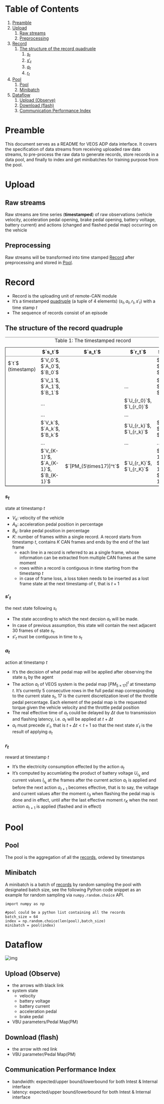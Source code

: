
# Table of Contents

1.  [Preamble](#org6d57337)
2.  [Upload](#orgd2418a8)
    1.  [Raw streams](#org1aa46c6)
    2.  [Preprocessing](#org332c0a5)
3.  [Record](#orgb63a2c3)
    1.  [The structure of the record quadruple](#org50e5e97)
        1.  [$`s_t`$](#org6a33a23)
        2.  [$`s'_t`$](#org71a7f0b)
        3.  [$`a_t`$](#orgfdc18cc)
        4.  [$`r_t`$](#org10491a0)
4.  [Pool](#org91ce6ce)
    1.  [Pool](#org0edeb0a)
    2.  [Minibatch](#org7f4f4c3)
5.  [Dataflow](#org916db98)
    1.  [Upload (Observe)](#orgd7fa408)
    2.  [Download (flash)](#orgd41794f)
    3.  [Communication Performance Index](#org5e9fcf2)



<a id="org6d57337"></a>

# Preamble

This document serves as a README for VEOS ADP data interface. It covers the specification of data streams from receiving uploaded raw data streams, to pre-process the raw data to generate records, store records in a data pool, and finally to index and get minibatches for training purpose from the pool.


<a id="orgd2418a8"></a>

# Upload


<a id="org1aa46c6"></a>

## Raw streams

Raw streams are time series (****timestamped****) of raw observations (vehicle velocity, acceleration pedal opening, brake pedal opening, battery voltage, battery current) and actions (changed and flashed pedal map) occurring on the vehicle


<a id="org332c0a5"></a>

## Preprocessing

Raw streams will be transformed into time stamped [Record](#orgb63a2c3) after preprocessing and stored in [Pool](#org91ce6ce).


<a id="orgb63a2c3"></a>

# Record

-   Record is the uploading unit of remote-CAN module
-   It&rsquo;s a timestamped [quadruple](#orgb566816) (a tuple of 4 elements) $`(s_t, a_t, r_t, s'_t)`$ with a time stamp $`t`$
-   The sequence of records consist of an episode


<a id="org50e5e97"></a>

## The structure of the record quadruple<a id="orgb566816"></a>

<table border="2" cellspacing="0" cellpadding="6" rules="groups" frame="hsides">
<caption class="t-above"><span class="table-number">Table 1:</span> The timestamped record</caption>

<colgroup>
<col  class="org-left" />

<col  class="org-left" />

<col  class="org-left" />

<col  class="org-left" />

<col  class="org-left" />
</colgroup>
<thead>
<tr>
<th scope="col" class="org-left">&#xa0;</th>
<th scope="col" class="org-left">$`s_t`$</th>
<th scope="col" class="org-left">$`a_t`$</th>
<th scope="col" class="org-left">$`r_t`$</th>
<th scope="col" class="org-left">$`s'_t`$</th>
</tr>
</thead>

<tbody>
<tr>
<td class="org-left">$`t`$ (timestamp)</td>
<td class="org-left">$`V_0`$, $`A_0`$, $`B_0`$</td>
<td class="org-left">&#xa0;</td>
<td class="org-left">&#xa0;</td>
<td class="org-left">$`V'_0`$, $`A'_0`$, $`B'_0`$</td>
</tr>


<tr>
<td class="org-left">&#xa0;</td>
<td class="org-left">$`V_1`$, $`A_1`$, $`B_1`$</td>
<td class="org-left">&#xa0;</td>
<td class="org-left">&#x2026;</td>
<td class="org-left">$`V'_1`$, $`A'_1`$, $`B'_1`$</td>
</tr>


<tr>
<td class="org-left">&#xa0;</td>
<td class="org-left">&#x2026;</td>
<td class="org-left">&#xa0;</td>
<td class="org-left">$`U_{r_0}`$, $`I_{r_0}`$</td>
<td class="org-left">&#xa0;</td>
</tr>


<tr>
<td class="org-left">&#xa0;</td>
<td class="org-left">&#x2026;</td>
<td class="org-left">&#xa0;</td>

<td class="org-left">&#x2026;</td>
<td class="org-left">&#xa0;</td>
</tr>


<tr>
<td class="org-left">&#xa0;</td>
<td class="org-left">$`V_k`$, $`A_k`$, $`B_k`$</td>
<td class="org-left">&#xa0;</td>
<td class="org-left">$`U_{r_k}`$, $`I_{r_k}`$</td>
<td class="org-left">$`V'_k`$, $`A'_k`$, $`B'_k`$</td>
</tr>


<tr>
<td class="org-left">&#xa0;</td>
<td class="org-left">&#x2026;</td>
<td class="org-left">&#xa0;</td>
<td class="org-left">&#x2026;</td>
<td class="org-left">&#x2026;</td>
</tr>


<tr>
<td class="org-left">&#xa0;</td>
<td class="org-left">$`V_{K-1}`$, $`A_{K-1}`$, $`B_{K-1}`$</td>
<td class="org-left">$`[PM_{5\times17}]^t`$</td>
<td class="org-left">$`U_{r_K}`$, $`I_{r_K}`$</td>
<td class="org-left">$`V'_{K-1}`$, $`A'_{K-1}`$, $`B'_{K-1}`$</td>
</tr>
</tbody>
</table>


<a id="org6a33a23"></a>

### $`s_t`$

state at timestamp $`t`$

-   $`V_k`$: velocity of the vehicle
-   $`A_k`$: acceleration pedal position in percentage
-   $`B_k`$: brake pedal position in percentage
-   $`K`$: number of frames within a single record. A record starts from timestamp $`t`$, contains $`K`$ CAN frames and ends by the end of the last frame
    -   each line in a record is referred to as a single frame, whose information can be extracted from multiple CAN frames at the same moment
    -   rows within a record is contiguous in time starting from the timestamp $`t`$
    -   in case of frame loss, a loss token needs to be inserted as a lost frame state at the next timestamp of $`t`$, that is $`t+1`$


<a id="org71a7f0b"></a>

### $`s'_t`$

the next state following $`s_t`$

-   The state according to which the next decsion $`a_t`$ will be made.
-   In case of previous assumption, this state will contain the next adjacent 30 frames of state $`s_t`$.
-   $`s'_t`$ must be contiguous in time to $`s_t`$


<a id="orgfdc18cc"></a>

### $`a_t`$

action at timestamp $`t`$

-   It&rsquo;s the decision of what pedal map will be applied after observing the state $`s_t`$ by the agent
-   The action $`a_t`$ of VEOS system is the pedal map $`[PM_{5\times17}]^t `$ at timestamp $`t`$. It&rsquo;s currently 5 consecutive rows in the full pedal map corresponding to the current state $`s_t`$, 17 is the current discretization level of the throttle pedal percentage. Each element of the pedal map is the requested torque given the vehicle velocity and the throttle pedal position
-   The real effective time of $`a_t`$ could be delayed by $`\Delta t`$ due to transmission and flashing latency, i.e. $`a_t`$ will be applied at $`t+\Delta t`$
-   $`a_t`$ must precede $`s'_t`$, that is $`t+\Delta t < t+1`$ so that the next state $`s'_t`$ is the result of applying $`a_t`$


<a id="org10491a0"></a>

### $`r_t`$

reward at timestamp $`t`$

-   It&rsquo;s the electricity consumption effected by the action $`a_t`$
-   It&rsquo;s computed by accumlating the product of battery voltage $`U_{r_k}`$ and current values $`I_{r_k}`$ at the frames after the current action $`a_t`$ is applied and before the next action $`a_{t+1}`$ becomes effective, that is to say, the voltage and current values after the moment $`r_0`$  when flashing the pedal map is done and in effect, until after the last effective moment $`r_K`$  when the next action $`a_{t+1}`$ is applied (flashed and in effect)


<a id="org91ce6ce"></a>

# Pool


<a id="org0edeb0a"></a>

## Pool

The pool is the aggregation of all the [records](#orgb63a2c3), ordered by timestamps


<a id="org7f4f4c3"></a>

## Minibatch

A minibatch is a batch of [records](#orgb63a2c3) by random sampling the pool with designated batch size, see the following Python code snippet as an example for random sampling via `numpy.random.choice` API.

    import numpy as np
    
    #pool could be a python list containing all the records
    batch_size = 64
    index = np.random.choice(len(pool),batch_size)
    minibatch = pool(index)


<a id="org916db98"></a>

# Dataflow

![img](./img/adp_data_flow_seq_block.png "Dataflow")

<a id="orgd7fa408"></a>

## Upload (Observe)

-   the arrows with black link
-   system state
    -   velocity
    -   battery voltage
    -   battery current
    -   acceleration pedal
    -   brake pedal
-   VBU parameters/Pedal Map(PM)


<a id="orgd41794f"></a>

## Download (flash)

-   the arrow with red link
-   VBU parameter/Pedal Map(PM)


<a id="org5e9fcf2"></a>

## Communication Performance Index

-   bandwidth: expected/upper bound/lowerbound for both Intest & Internal interface
-   latency: expected/upper bound/lowerbound for both Intest & Internal interface

